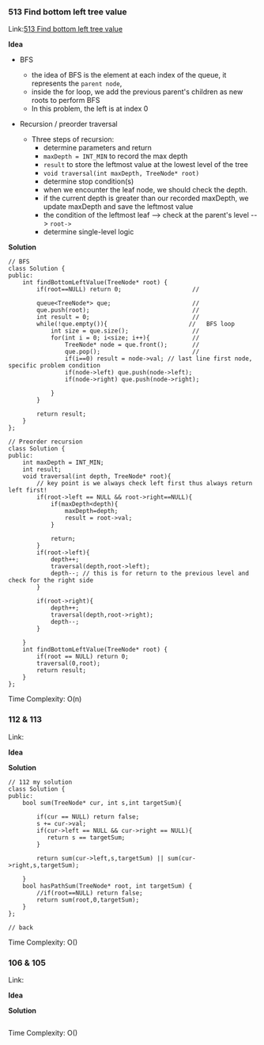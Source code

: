 ### 513 Find bottom left tree value
Link:[513 Find bottom left tree value](https://leetcode.com/problems/find-bottom-left-tree-value/description/)

**Idea**
- BFS
  - the idea of BFS is the element at each index of the queue, it represents the `parent node`,
  - inside the for loop, we add the previous parent's children as new roots to perform BFS  
  - In this problem, the left is at index 0

- Recursion / preorder traversal
  - Three steps of recursion:
    -  determine parameters and return
      -  `maxDepth = INT_MIN` to record the max depth
      - `result` to store the leftmost value at the lowest level of the tree
      - `void traversal(int maxDepth, TreeNode* root)`
    -  determine stop condition(s)
      - when we encounter the leaf node, we should check the depth.
      - if the current depth is greater than our recorded maxDepth, we update maxDepth and save the leftmost value
      -  the condition of the leftmost leaf --> check at the parent's level --> `root->`  
    -  determine single-level logic
    
**Solution**

```ccp
// BFS
class Solution {
public:
    int findBottomLeftValue(TreeNode* root) {
        if(root==NULL) return 0;                    //

        queue<TreeNode*> que;                       //
        que.push(root);                             //
        int result = 0;                             //
        while(!que.empty()){                       //   BFS loop
            int size = que.size();                  //
            for(int i = 0; i<size; i++){            //
                TreeNode* node = que.front();       //
                que.pop();                          //
                if(i==0) result = node->val; // last line first node, specific problem condition 
                if(node->left) que.push(node->left);
                if(node->right) que.push(node->right);
                
            }
        }

        return result;
    }
};

// Preorder recursion
class Solution {
public:
    int maxDepth = INT_MIN;
    int result;
    void traversal(int depth, TreeNode* root){
        // key point is we always check left first thus always return left first!
        if(root->left == NULL && root->right==NULL){
            if(maxDepth<depth){
                maxDepth=depth;
                result = root->val;
            }

            return;
        }
        if(root->left){
            depth++;
            traversal(depth,root->left);
            depth--; // this is for return to the previous level and check for the right side 
        }

        if(root->right){
            depth++;
            traversal(depth,root->right);
            depth--;
        }
        
    }
    int findBottomLeftValue(TreeNode* root) {
        if(root == NULL) return 0;
        traversal(0,root);
        return result;
    }
};
```

Time Complexity: O(n)


### 112 & 113
Link:[]()

**Idea**


**Solution**

```ccp
// 112 my solution
class Solution {
public:
    bool sum(TreeNode* cur, int s,int targetSum){

        if(cur == NULL) return false;
        s += cur->val;
        if(cur->left == NULL && cur->right == NULL){
           return s == targetSum;
        }

        return sum(cur->left,s,targetSum) || sum(cur->right,s,targetSum);

    }
    bool hasPathSum(TreeNode* root, int targetSum) {
        //if(root==NULL) return false;
        return sum(root,0,targetSum);
    }
};

// back

```

Time Complexity: O()



### 106 & 105
Link:[]()

**Idea**


**Solution**

```ccp

```

Time Complexity: O()

